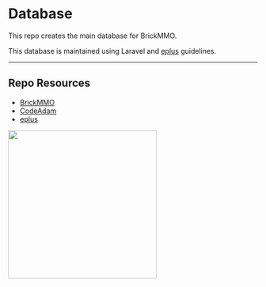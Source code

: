 # Database

This repo creates the main database for BrickMMO. 

This database is maintained using Laravel and [eplus](https://eplus.codeadam.ca/) guidelines. 

---

## Repo Resources

- [BrickMMO](https://brickmmo.com)
- [CodeAdam](https://codeadam.ca)
- [eplus](https://eplus.codeadam.ca/)

<a href="https://brickmmo.com">
<img src="https://brickmmo.com/images/brickmmo-logo-horizontal.jpg" width="300">
</a>
